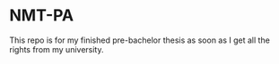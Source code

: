 # NMT-PA
This repo is for my finished pre-bachelor thesis as soon as I get all the rights from my university. 
